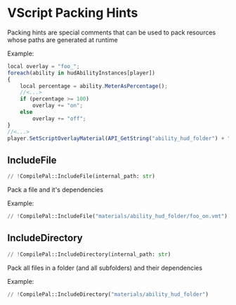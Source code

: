 # VScript Packing Hints
Packing hints are special comments that can be used to pack resources whose paths are generated at runtime

Example:
```js
local overlay = "foo_";
foreach(ability in hudAbilityInstances[player])
{
    local percentage = ability.MeterAsPercentage();
    //<...>
    if (percentage >= 100)
        overlay += "on";
    else
        overlay += "off";
}
//<...>
player.SetScriptOverlayMaterial(API_GetString("ability_hud_folder") + "/" + overlay);    
```

## IncludeFile
```python
// !CompilePal::IncludeFile(internal_path: str)
```
Pack a file and it's dependencies

Example:
```python
// !CompilePal::IncludeFile("materials/ability_hud_folder/foo_on.vmt")
```

## IncludeDirectory
```python
// !CompilePal::IncludeDirectory(internal_path: str)
```

Pack all files in a folder (and all subfolders) and their dependencies

Example:
```python
// !CompilePal::IncludeDirectory("materials/ability_hud_folder")
```
